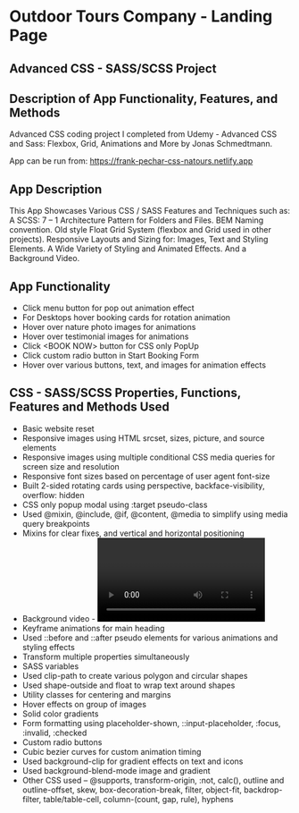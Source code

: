 # Outdoor Tours Company - Landing Page
## Advanced CSS - SASS/SCSS Project
## Description of App Functionality, Features, and Methods

Advanced CSS coding project I completed from Udemy - Advanced CSS and Sass: Flexbox, Grid, Animations and More by Jonas Schmedtmann. 

App can be run from: https://frank-pechar-css-natours.netlify.app

## App Description

This App Showcases Various CSS / SASS Features and Techniques such as: A SCSS: 7 – 1 Architecture Pattern for Folders and Files. BEM Naming convention. Old style Float Grid System (flexbox and Grid used in other projects). Responsive Layouts and Sizing for: Images, Text and Styling Elements. A Wide Variety of Styling and Animated Effects. And a Background Video.

## App Functionality

- Click menu button for pop out animation effect
- For Desktops hover booking cards for rotation animation
- Hover over nature photo images for animations
- Hover over testimonial images for animations
- Click &lt;BOOK NOW&gt; button for CSS only PopUp
- Click custom radio button in Start Booking Form
- Hover over various buttons, text, and images for animation effects

## CSS - SASS/SCSS Properties, Functions, Features and Methods Used

- Basic website reset
- Responsive images using HTML srcset, sizes, picture, and source elements
- Responsive images using multiple conditional CSS media queries for screen size and resolution
- Responsive font sizes based on percentage of user agent font-size
- Built 2-sided rotating cards using perspective, backface-visibility, overflow: hidden
- CSS only popup modal using :target pseudo-class
- Used @mixin, @include, @if, @content, @media to simplify using media query breakpoints
- Mixins for clear fixes, and vertical and horizontal positioning 
- Background video - <video> HTML element 
- Keyframe animations for main heading
- Used ::before and ::after pseudo elements for various animations and styling effects
- Transform multiple properties simultaneously
- SASS variables
- Used clip-path to create various polygon and circular shapes
- Used shape-outside and float to wrap text around shapes
- Utility classes for centering and margins 
- Hover effects on group of images
- Solid color gradients
- Form formatting using placeholder-shown, ::input-placeholder, :focus, :invalid, :checked
- Custom radio buttons
- Cubic bezier curves for custom animation timing
- Used background-clip for gradient effects on text and icons
- Used background-blend-mode image and gradient
- Other CSS used – @supports, transform-origin, :not, calc(), outline and outline-offset, skew, box-decoration-break, filter, object-fit, backdrop-filter, table/table-cell, column-(count, gap, rule), hyphens 
 

